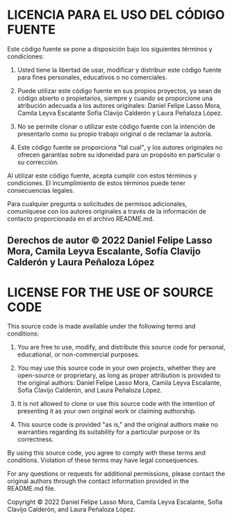 # LICENCIA PARA EL USO DEL CÓDIGO FUENTE

Este código fuente se pone a disposición bajo los siguientes términos y condiciones:

1. Usted tiene la libertad de usar, modificar y distribuir este código fuente para fines personales, educativos o no comerciales.

2. Puede utilizar este código fuente en sus propios proyectos, ya sean de código abierto o propietarios, siempre y cuando se proporcione una atribución adecuada a los autores originales: Daniel Felipe Lasso Mora, Camila Leyva Escalante Sofía Clavijo Calderón y Laura Peñaloza López.

3. No se permite clonar o utilizar este código fuente con la intención de presentarlo como su propio trabajo original o de reclamar la autoría.

4. Este código fuente se proporciona "tal cual", y los autores originales no ofrecen garantías sobre su idoneidad para un propósito en particular o su corrección.

Al utilizar este código fuente, acepta cumplir con estos términos y condiciones. El incumplimiento de estos términos puede tener consecuencias legales.

Para cualquier pregunta o solicitudes de permisos adicionales, comuníquese con los autores originales a través de la información de contacto proporcionada en el archivo README.md.

Derechos de autor © 2022 Daniel Felipe Lasso Mora, Camila Leyva Escalante, Sofía Clavijo Calderón y Laura Peñaloza López
-----------------------------------------------------------------------------------------------------------------------------------------------------------------------------------------------------------------------------------------------------------------------------------------
# LICENSE FOR THE USE OF SOURCE CODE

This source code is made available under the following terms and conditions:

1. You are free to use, modify, and distribute this source code for personal, educational, or non-commercial purposes.

2. You may use this source code in your own projects, whether they are open-source or proprietary, as long as proper attribution is provided to the original authors: Daniel Felipe Lasso Mora, Camila Leyva Escalante, Sofia Clavijo Calderón, and Laura Peñaloza López.

3. It is not allowed to clone or use this source code with the intention of presenting it as your own original work or claiming authorship.

4. This source code is provided "as is," and the original authors make no warranties regarding its suitability for a particular purpose or its correctness.

By using this source code, you agree to comply with these terms and conditions. Violation of these terms may have legal consequences.

For any questions or requests for additional permissions, please contact the original authors through the contact information provided in the README.md file.

Copyright © 2022 Daniel Felipe Lasso Mora, Camila Leyva Escalante, Sofia Clavijo Calderón, and Laura Peñaloza López.
